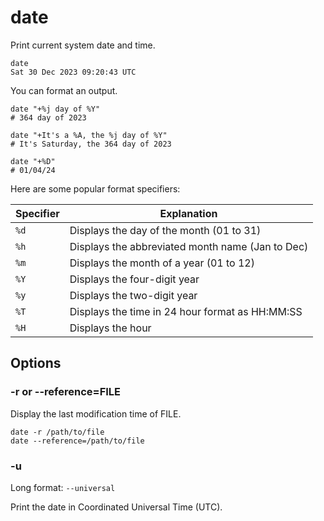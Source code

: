 # date

Print current system date and time.

```shell
date
Sat 30 Dec 2023 09:20:43 UTC
```

You can format an output.

```shell
date "+%j day of %Y"
# 364 day of 2023

date "+It's a %A, the %j day of %Y"
# It's Saturday, the 364 day of 2023

date "+%D"
# 01/04/24
```

Here are some popular format specifiers:

| Specifier | Explanation |
|----------|-------------|
| `%d` | Displays the day of the month (01 to 31) |
| `%h` | Displays the abbreviated month name (Jan to Dec) |
| `%m` | Displays the month of a year (01 to 12) |
| `%Y` | Displays the four-digit year |
| `%y` | Displays the two-digit year |
| `%T` | Displays the time in 24 hour format as HH:MM:SS |
| `%H` | Displays the hour |

## Options

### -r or --reference=FILE

Display the last modification time of FILE.

```shell
date -r /path/to/file
date --reference=/path/to/file
```

### -u

Long format: `--universal`

Print the date in Coordinated Universal Time (UTC).

